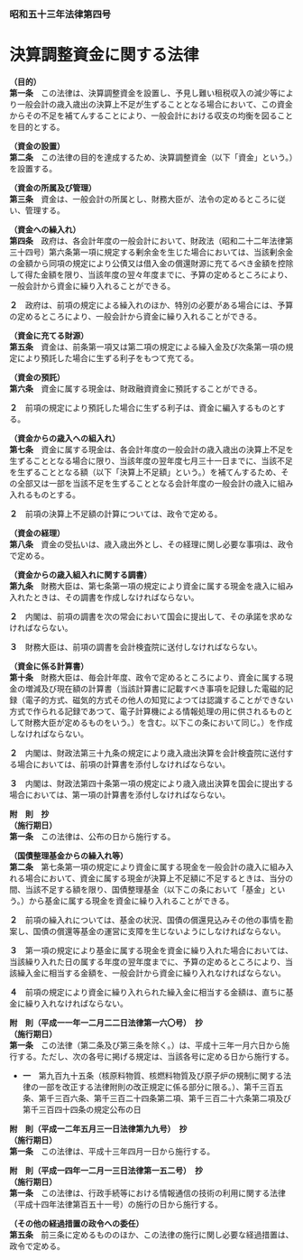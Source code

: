 ### 昭和五十三年法律第四号  
# 決算調整資金に関する法律  
  
**（目的）**  
**第一条**　この法律は、決算調整資金を設置し、予見し難い租税収入の減少等により一般会計の歳入歳出の決算上不足が生ずることとなる場合において、この資金からその不足を補てんすることにより、一般会計における収支の均衡を図ることを目的とする。  
  
**（資金の設置）**  
**第二条**　この法律の目的を達成するため、決算調整資金（以下「資金」という。）を設置する。  
  
**（資金の所属及び管理）**  
**第三条**　資金は、一般会計の所属とし、財務大臣が、法令の定めるところに従い、管理する。  
  
**（資金への繰入れ）**  
**第四条**　政府は、各会計年度の一般会計において、財政法（昭和二十二年法律第三十四号）第六条第一項に規定する剰余金を生じた場合においては、当該剰余金の金額から同項の規定により公債又は借入金の償還財源に充てるべき金額を控除して得た金額を限り、当該年度の翌々年度までに、予算の定めるところにより、一般会計から資金に繰り入れることができる。  
  
**２**　政府は、前項の規定による繰入れのほか、特別の必要がある場合には、予算の定めるところにより、一般会計から資金に繰り入れることができる。  
  
**（資金に充てる財源）**  
**第五条**　資金は、前条第一項又は第二項の規定による繰入金及び次条第一項の規定により預託した場合に生ずる利子をもつて充てる。  
  
**（資金の預託）**  
**第六条**　資金に属する現金は、財政融資資金に預託することができる。  
  
**２**　前項の規定により預託した場合に生ずる利子は、資金に編入するものとする。  
  
**（資金からの歳入への組入れ）**  
**第七条**　資金に属する現金は、各会計年度の一般会計の歳入歳出の決算上不足を生ずることとなる場合に限り、当該年度の翌年度七月三十一日までに、当該不足を生ずることとなる額（以下「決算上不足額」という。）を補てんするため、その全部又は一部を当該不足を生ずることとなる会計年度の一般会計の歳入に組み入れるものとする。  
  
**２**　前項の決算上不足額の計算については、政令で定める。  
  
**（資金の経理）**  
**第八条**　資金の受払いは、歳入歳出外とし、その経理に関し必要な事項は、政令で定める。  
  
**（資金からの歳入組入れに関する調書）**  
**第九条**　財務大臣は、第七条第一項の規定により資金に属する現金を歳入に組み入れたときは、その調書を作成しなければならない。  
  
**２**　内閣は、前項の調書を次の常会において国会に提出して、その承諾を求めなければならない。  
  
**３**　財務大臣は、前項の調書を会計検査院に送付しなければならない。  
  
**（資金に係る計算書）**  
**第十条**　財務大臣は、毎会計年度、政令で定めるところにより、資金に属する現金の増減及び現在額の計算書（当該計算書に記載すべき事項を記録した電磁的記録（電子的方式、磁気的方式その他人の知覚によつては認識することができない方式で作られる記録であつて、電子計算機による情報処理の用に供されるものとして財務大臣が定めるものをいう。）を含む。以下この条において同じ。）を作成しなければならない。  
  
**２**　内閣は、財政法第三十九条の規定により歳入歳出決算を会計検査院に送付する場合においては、前項の計算書を添付しなければならない。  
  
**３**　内閣は、財政法第四十条第一項の規定により歳入歳出決算を国会に提出する場合においては、第一項の計算書を添付しなければならない。  
  
**附　則　抄**  
**（施行期日）**  
**第一条**　この法律は、公布の日から施行する。  
  
**（国債整理基金からの繰入れ等）**  
**第二条**　第七条第一項の規定により資金に属する現金を一般会計の歳入に組み入れる場合において、資金に属する現金が決算上不足額に不足するときは、当分の間、当該不足する額を限り、国債整理基金（以下この条において「基金」という。）から基金に属する現金を資金に繰り入れることができる。  
  
**２**　前項の繰入れについては、基金の状況、国債の償還見込みその他の事情を勘案し、国債の償還等基金の運営に支障を生じないようにしなければならない。  
  
**３**　第一項の規定により基金に属する現金を資金に繰り入れた場合においては、当該繰り入れた日の属する年度の翌年度までに、予算の定めるところにより、当該繰入金に相当する金額を、一般会計から資金に繰り入れなければならない。  
  
**４**　前項の規定により資金に繰り入れられた繰入金に相当する金額は、直ちに基金に繰り入れなければならない。  
  
**附　則（平成一一年一二月二二日法律第一六〇号）　抄**  
**（施行期日）**  
**第一条**　この法律（第二条及び第三条を除く。）は、平成十三年一月六日から施行する。ただし、次の各号に掲げる規定は、当該各号に定める日から施行する。  
* **一**　第九百九十五条（核原料物質、核燃料物質及び原子炉の規制に関する法律の一部を改正する法律附則の改正規定に係る部分に限る。）、第千三百五条、第千三百六条、第千三百二十四条第二項、第千三百二十六条第二項及び第千三百四十四条の規定公布の日  
  
**附　則（平成一二年五月三一日法律第九九号）　抄**  
**（施行期日）**  
**第一条**　この法律は、平成十三年四月一日から施行する。  
  
**附　則（平成一四年一二月一三日法律第一五二号）　抄**  
**（施行期日）**  
**第一条**　この法律は、行政手続等における情報通信の技術の利用に関する法律（平成十四年法律第百五十一号）の施行の日から施行する。  
  
**（その他の経過措置の政令への委任）**  
**第五条**　前三条に定めるもののほか、この法律の施行に関し必要な経過措置は、政令で定める。  
  
